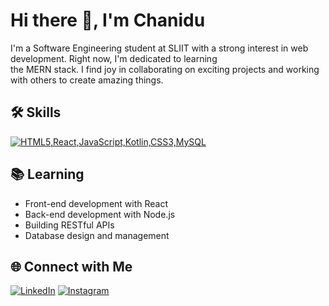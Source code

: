 <!-- GitHub Profile README -->
# Hi there 👋, I'm Chanidu

I'm a Software Engineering student at SLIIT with a strong interest in web development. Right now, I'm dedicated to learning <br> the MERN stack.
I find joy in collaborating on exciting projects and working with others to create amazing things.

## 🛠️ Skills
[![HTML5,React,JavaScript,Kotlin,CSS3,MySQL](https://skillicons.dev/icons?i=html,react,javascript,kotlin,css,MySQL)]()

## 📚 Learning
- Front-end development with React
- Back-end development with Node.js
- Building RESTful APIs
- Database design and management

## 🌐 Connect with Me
[![LinkedIn](https://img.shields.io/badge/LinkedIn-0077B5?style=for-the-badge&logo=linkedin&logoColor=white)](https://www.linkedin.com/in/chanidu-senevirathne)
[![Instagram](https://img.shields.io/badge/Instagram-E4405F?style=for-the-badge&logo=instagram&logoColor=white)](https://www.instagram.com/chanidu.11/)
